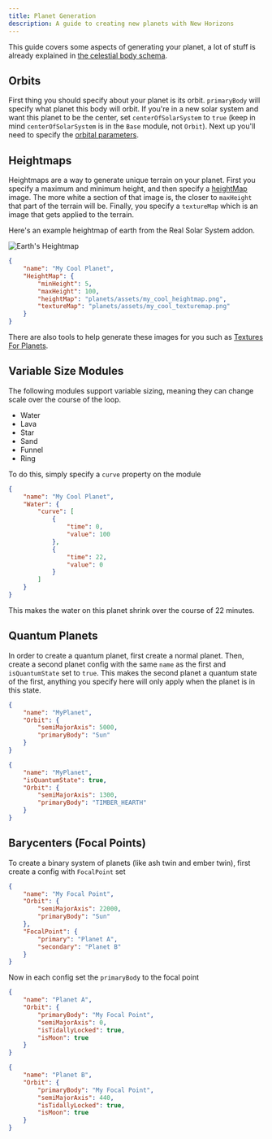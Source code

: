 ```yaml
---
title: Planet Generation
description: A guide to creating new planets with New Horizons
---
```


This guide covers some aspects of generating your planet, a lot of stuff is already explained in [the celestial body schema](/schemas/body-schema).

## Orbits

First thing you should specify about your planet is its orbit. `primaryBody` will specify what planet this body will orbit. If you're in a new solar system and want this planet to be the center, set `centerOfSolarSystem` to `true` (keep in mind `centerOfSolarSystem` is in the `Base` module, not `Orbit`). Next up you'll need to specify the [orbital parameters](https://en.wikipedia.org/wiki/Orbital_elements).

## Heightmaps

Heightmaps are a way to generate unique terrain on your planet. First you specify a maximum and minimum height, and then specify a [heightMap](/schemas/body-schema/defs/heightmapmodule#heightMap) image. The more white a section of that image is, the closer to `maxHeight` that part of the terrain will be. Finally, you specify a `textureMap` which is an image that gets applied to the terrain.

Here's an example heightmap of earth from the Real Solar System addon.

![Earth's Heightmap](@/assets/docs-images/planet_gen/earth_heightmap.webp)

```json title="cool_planet.json"
{
    "name": "My Cool Planet",
    "HeightMap": {
        "minHeight": 5,
        "maxHeight": 100,
        "heightMap": "planets/assets/my_cool_heightmap.png",
        "textureMap": "planets/assets/my_cool_texturemap.png"
    }
}
```

There are also tools to help generate these images for you such as [Textures For Planets](https://www.texturesforplanets.com/).

## Variable Size Modules

The following modules support variable sizing, meaning they can change scale over the course of the loop.

- Water
- Lava
- Star
- Sand
- Funnel
- Ring

To do this, simply specify a `curve` property on the module

```json title="cool_water_planet.json"
{
    "name": "My Cool Planet",
    "Water": {
        "curve": [
            {
                "time": 0,
                "value": 100
            },
            {
                "time": 22,
                "value": 0
            }
        ]
    }
}
```

This makes the water on this planet shrink over the course of 22 minutes.

## Quantum Planets

In order to create a quantum planet, first create a normal planet. Then, create a second planet config with the same `name` as the first and `isQuantumState` set to `true`.
This makes the second planet a quantum state of the first, anything you specify here will only apply when the planet is in this state.

```json title="cool_planet_sun_state.json"
{
    "name": "MyPlanet",
    "Orbit": {
        "semiMajorAxis": 5000,
        "primaryBody": "Sun"
    }
}
```

```json {3} title="cool_planet_th_state.json"
{
    "name": "MyPlanet",
    "isQuantumState": true,
    "Orbit": {
        "semiMajorAxis": 1300,
        "primaryBody": "TIMBER_HEARTH"
    }
}
```

## Barycenters (Focal Points)

To create a binary system of planets (like ash twin and ember twin), first create a config with `FocalPoint` set

```json {7-10} title="center.json"
{
    "name": "My Focal Point",
    "Orbit": {
        "semiMajorAxis": 22000,
        "primaryBody": "Sun"
    },
    "FocalPoint": {
        "primary": "Planet A",
        "secondary": "Planet B"
    }
}
```

Now in each config set the `primaryBody` to the focal point

```json title="a.json"
{
    "name": "Planet A",
    "Orbit": {
        "primaryBody": "My Focal Point",
        "semiMajorAxis": 0,
        "isTidallyLocked": true,
        "isMoon": true
    }
}
```

```json title="b.json"
{
    "name": "Planet B",
    "Orbit": {
        "primaryBody": "My Focal Point",
        "semiMajorAxis": 440,
        "isTidallyLocked": true,
        "isMoon": true
    }
}
```
